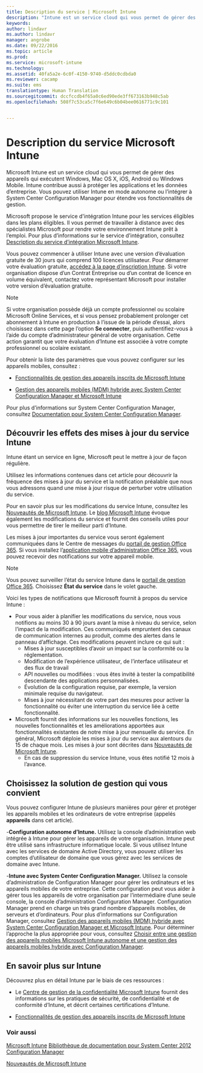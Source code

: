 ```yaml
---
title: Description du service | Microsoft Intune
description: "Intune est un service cloud qui vous permet de gérer des appareils Windows, iOS, Mac OS X, Android et Windows Mobile."
keywords: 
author: lindavr
ms.author: lindavr
manager: angrobe
ms.date: 09/22/2016
ms.topic: article
ms.prod: 
ms.service: microsoft-intune
ms.technology: 
ms.assetid: 40fa5a2e-6c0f-4150-9740-d5ddc0cdbda0
ms.reviewer: cacamp
ms.suite: ems
translationtype: Human Translation
ms.sourcegitcommit: dccfccdb4f65a0c6ed90ede3ff673163b948c5ab
ms.openlocfilehash: 508f7c53ca5c7f6e649c6b04bee0616771c9c101


---
```


# <a name="microsoft-intune-service-description"></a>Description du service Microsoft Intune

Microsoft Intune est un service cloud qui vous permet de gérer des appareils qui exécutent Windows, Mac OS X, iOS, Android ou Windows Mobile. Intune contribue aussi à protéger les applications et les données d’entreprise. Vous pouvez utiliser Intune en mode autonome ou l’intégrer à System Center Configuration Manager pour étendre vos fonctionnalités de gestion.

Microsoft propose le service d'intégration Intune pour les services éligibles dans les plans éligibles. Il vous permet de travailler à distance avec des spécialistes Microsoft pour rendre votre environnement Intune prêt à l’emploi. Pour plus d’informations sur le service d’intégration, consultez [Description du service d’intégration Microsoft Intune](http://go.microsoft.com/fwlink/?LinkId=619281).

Vous pouvez commencer à utiliser Intune avec une version d’évaluation gratuite de 30 jours qui comprend 100 licences utilisateur. Pour démarrer votre évaluation gratuite, [accédez à la page d’inscription Intune](http://www.microsoft.com/en-us/server-cloud/products/microsoft-intune/). Si votre organisation dispose d’un Contrat Entreprise ou d’un contrat de licence en volume équivalent, contactez votre représentant Microsoft pour installer votre version d’évaluation gratuite.

> [!NOTE]
> Si votre organisation possède déjà un compte professionnel ou scolaire Microsoft Online Services, et si vous pensez probablement prolonger cet abonnement à Intune en production à l’issue de la période d’essai, alors choisissez dans cette page l’option **Se connecter**, puis authentifiez-vous à l’aide du compte d’administrateur général de votre organisation. Cette action garantit que votre évaluation d’Intune est associée à votre compte professionnel ou scolaire existant.

Pour obtenir la liste des paramètres que vous pouvez configurer sur les appareils mobiles, consultez :

-   [Fonctionnalités de gestion des appareils inscrits de Microsoft Intune](/intune/get-started/mobile-device-management-capabilities-in-microsoft-intune)

-   [Gestion des appareils mobiles (MDM) hybride avec System Center Configuration Manager et Microsoft Intune](https://technet.microsoft.com/library/mt627883.aspx)

Pour plus d’informations sur System Center Configuration Manager, consultez [Documentation pour System Center Configuration Manager](https://technet.microsoft.com/library/mt346023.aspx).

## <a name="learn-how-intune-service-updates-affect-you"></a>Découvrir les effets des mises à jour du service Intune
Intune étant un service en ligne, Microsoft peut le mettre à jour de façon régulière.

Utilisez les informations contenues dans cet article pour découvrir la fréquence des mises à jour du service et la notification préalable que nous vous adressons quand une mise à jour risque de perturber votre utilisation du service.

Pour en savoir plus sur les modifications du service Intune, consultez les [Nouveautés de Microsoft Intune](/intune/deploy-use/whats-new-in-microsoft-intune). Le [blog Microsoft Intune](http://blogs.technet.com/b/microsoftintune/) évoque également les modifications du service et fournit des conseils utiles pour vous permettre de tirer le meilleur parti d’Intune.

Les mises à jour importantes du service vous seront également communiquées dans le Centre de messages du [portail de gestion Office 365](https://portal.office.com/Admin/Default.aspx). Si vous installez l’[application mobile d’administration Office 365](https://support.office.com/article/Office-365-Admin-Mobile-App-e16f6421-2a1a-4142-bf9d-9846600a060a), vous pouvez recevoir des notifications sur votre appareil mobile.

> [!NOTE]
> Vous pouvez surveiller l’état du service Intune dans le [portail de gestion Office 365](https://portal.office.com/Admin/Default.aspx). Choisissez **État du service** dans le volet gauche.  

Voici les types de notifications que Microsoft fournit à propos du service Intune :
-   Pour vous aider à planifier les modifications du service, nous vous notifions au moins 30 à 90 jours avant la mise à niveau du service, selon l’impact de la modification. Ces communiqués empruntent des canaux de communication internes au produit, comme des alertes dans le panneau d’affichage. Ces modifications peuvent inclure ce qui suit :
    * Mises à jour susceptibles d’avoir un impact sur la conformité ou la réglementation.
    * Modification de l’expérience utilisateur, de l’interface utilisateur et des flux de travail
    * API nouvelles ou modifiées : vous êtes invité à tester la compatibilité descendante des applications personnalisées.
    * Évolution de la configuration requise, par exemple, la version minimale requise du navigateur.
    * Mises à jour nécessitant de votre part des mesures pour activer la fonctionnalité ou éviter une interruption du service liée à cette fonctionnalité.
-   Microsoft fournit des informations sur les nouvelles fonctions, les nouvelles fonctionnalités et les améliorations apportées aux fonctionnalités existantes de notre mise à jour mensuelle du service. En général, Microsoft déploie les mises à jour du service aux alentours du 15 de chaque mois. Les mises à jour sont décrites dans [Nouveautés de Microsoft Intune](/intune/deploy-use/whats-new-in-microsoft-intune).
    -   En cas de suppression du service Intune, vous êtes notifié 12 mois à l’avance.

## <a name="choose-the-management-solution-thats-right-for-you"></a>Choisissez la solution de gestion qui vous convient
Vous pouvez configurer Intune de plusieurs manières pour gérer et protéger les appareils mobiles et les ordinateurs de votre entreprise (appelés **appareils** dans cet article).

-**Configuration autonome d’Intune.** Utilisez la console d’administration web intégrée à Intune pour gérer les appareils de votre organisation. Intune peut être utilisé sans infrastructure informatique locale. Si vous utilisez Intune avec les services de domaine Active Directory, vous pouvez utiliser les comptes d’utilisateur de domaine que vous gérez avec les services de domaine avec Intune.

-**Intune avec System Center Configuration Manager.** Utilisez la console d’administration de Configuration Manager pour gérer les ordinateurs et les appareils mobiles de votre entreprise. Cette configuration peut vous aider à gérer tous les appareils de votre organisation par l’intermédiaire d’une seule console, la console d’administration Configuration Manager. Configuration Manager prend en charge un très grand nombre d’appareils mobiles, de serveurs et d’ordinateurs. Pour plus d’informations sur Configuration Manager, consultez [Gestion des appareils mobiles (MDM) hybride avec System Center Configuration Manager et Microsoft Intune](https://technet.microsoft.com/library/mt627883.aspx). Pour déterminer l’approche la plus appropriée pour vous, consultez [Choisir entre une gestion des appareils mobiles Microsoft Intune autonome et une gestion des appareils mobiles hybride avec Configuration Manager](https://technet.microsoft.com/en-us/library/mt706478.aspx).


## <a name="learn-more-about-intune"></a>En savoir plus sur Intune
Découvrez plus en détail Intune par le biais de ces ressources :

- Le [Centre de gestion de la confidentialité Microsoft Intune](http://www.microsoft.com/en-us/server-cloud/products/intune-trust-center/) fournit des informations sur les pratiques de sécurité, de confidentialité et de conformité d’Intune, et décrit certaines certifications d’Intune.

- [Fonctionnalités de gestion des appareils inscrits de Microsoft Intune](/intune/get-started/mobile-device-management-capabilities-in-microsoft-intune)

### <a name="see-also"></a>Voir aussi
[Microsoft Intune](https://docs.microsoft.com/intune/)
[Bibliothèque de documentation pour System Center 2012 Configuration Manager](https://technet.microsoft.com/library/gg682041.aspx)

[Nouveautés de Microsoft Intune](/intune/deploy-use/whats-new-in-microsoft-intune)



<!--HONumber=Nov16_HO3-->


